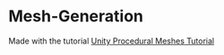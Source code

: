 # Mesh-Generation
Made with the tutorial [Unity Procedural Meshes Tutorial](https://catlikecoding.com/unity/tutorials/procedural-meshes/)
